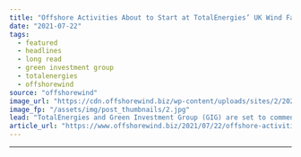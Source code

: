 ```yaml
---
title: "Offshore Activities About to Start at TotalEnergies’ UK Wind Farm Site"
date: "2021-07-22"
tags: 
  - featured
  - headlines
  - long read
  - green investment group
  - totalenergies
  - offshorewind
source: "offshorewind"
image_url: "https://cdn.offshorewind.biz/wp-content/uploads/sites/2/2021/07/22173503/Offshore-wind-farm_-c-Macquarie_Illustration.jpg"
image_fp: "/assets/img/post_thumbnails/2.jpg"
lead: "TotalEnergies and Green Investment Group (GIG) are set to commence survey work at a"
article_url: "https://www.offshorewind.biz/2021/07/22/offshore-activities-about-to-start-at-totalenergies-uk-wind-farm-site/"
---
```


---
